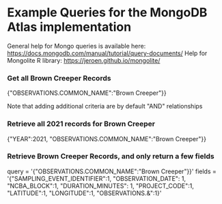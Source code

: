 # Example Queries for the MongoDB Atlas implementation
General help for Mongo queries is available here: https://docs.mongodb.com/manual/tutorial/query-documents/
Help for Mongolite R library: https://jeroen.github.io/mongolite/


### Get all Brown Creeper Records
{"OBSERVATIONS.COMMON_NAME":"Brown Creeper"}}

Note that adding additional criteria are by default "AND" relationships

### Retrieve all 2021 records for Brown Creeper
{"YEAR":2021, "OBSERVATIONS.COMMON_NAME":"Brown Creeper"}}

### Retrieve Brown Creeper Records, and only return a few fields
query = '{"OBSERVATIONS.COMMON_NAME":"Brown Creeper"}}'
fields = '{"SAMPLING_EVENT_IDENTIFIER":1, "OBSERVATION_DATE": 1, "NCBA_BLOCK":1, "DURATION_MINUTES": 1, "PROJECT_CODE":1, "LATITUDE":1, "LONGITUDE":1, "OBSERVATIONS.&":1}'
